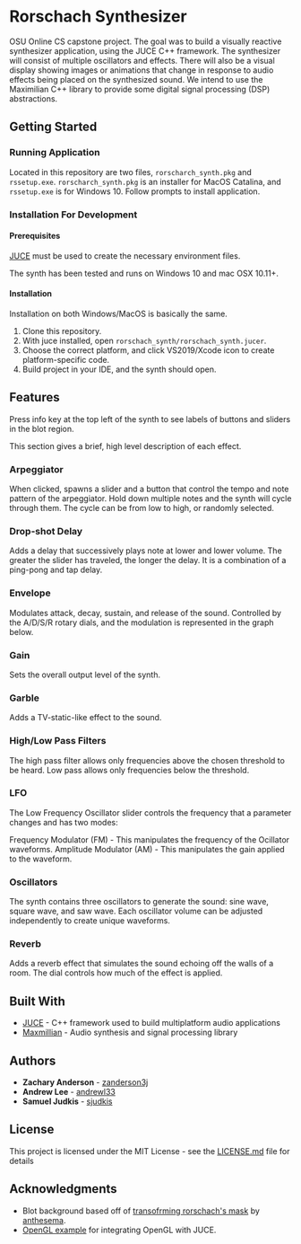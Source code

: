# Rorschach Synthesizer

OSU Online CS capstone project. The goal was to build a visually reactive synthesizer application, using the JUCE C++ framework. The synthesizer will consist of multiple oscillators and effects. There will also be a visual display showing images or animations that change in response to audio effects being placed on the synthesized sound. We intend to use the Maximilian C++ library to provide some digital signal processing (DSP) abstractions.

## Getting Started

### Running Application
Located in this repository are two files, `rorscharch_synth.pkg` and `rssetup.exe`. `rorscharch_synth.pkg` is an installer for MacOS Catalina, and `rssetup.exe` is for Windows 10. Follow prompts to install application.

### Installation For Development

#### Prerequisites

[JUCE](https://juce.com/) must be used to create the necessary environment files.

The synth has been tested and runs on Windows 10 and mac OSX 10.11+.

#### Installation

Installation on both Windows/MacOS is basically the same.

1. Clone this repository.
2. With juce installed, open `rorschach_synth/rorschach_synth.jucer`.
3. Choose the correct platform, and click VS2019/Xcode icon to create platform-specific code.
4. Build project in your IDE, and the synth should open.

## Features

Press info key at the top left of the synth to see labels of buttons and sliders in the blot region.

This section gives a brief, high level description of each effect.

### Arpeggiator

When clicked, spawns a slider and a button that control the tempo and note pattern of the arpeggiator. Hold down multiple notes and the synth will cycle through them. The cycle can be from low to high, or randomly selected.

### Drop-shot Delay

Adds a delay that successively plays note at lower and lower volume. The greater the slider has traveled, the longer the delay. It is a combination of a ping-pong and tap delay.

### Envelope

Modulates attack, decay, sustain, and release of the sound. Controlled by the A/D/S/R rotary dials, and the modulation is represented in the graph below.

### Gain

Sets the overall output level of the synth.

### Garble

Adds a TV-static-like effect to the sound.

### High/Low Pass Filters

The high pass filter allows only frequencies above the chosen threshold to be heard. Low pass allows only frequencies below the threshold.


### LFO

The Low Frequency Oscillator slider controls the frequency that a parameter changes and has two modes:

Frequency Modulator (FM) - This manipulates the frequency of the Ocillator waveforms.
Amplitude Modulator (AM) - This manipulates the gain applied to the waveform.


### Oscillators

The synth contains three oscillators to generate the sound: sine wave, square wave, and saw wave. Each oscillator volume can be adjusted independently to create unique waveforms.

### Reverb

Adds a reverb effect that simulates the sound echoing off the walls of a room. The dial controls how much of the effect is applied.

## Built With

* [JUCE](https://juce.com/) - C++ framework used to build multiplatform audio applications
* [Maxmillian](https://github.com/micknoise/Maximilian) - Audio synthesis and signal processing library

## Authors

* **Zachary Anderson** - [zanderson3j](https://https://github.com/zanderson3j)
* **Andrew Lee** - [andrewl33](https://https://github.com/andrewl33)
* **Samuel Judkis** - [sjudkis](https://https://github.com/sjudkis)

## License

This project is licensed under the MIT License - see the [LICENSE.md](LICENSE.md) file for details

## Acknowledgments

* Blot background based off of [transofrming rorschach's mask](https://codepen.io/anthesema/pen/GzzGpQ) by [anthesema](https://codepen.io/anthesema).
* [OpenGL example](https://gist.github.com/wtsnz/a5ee2c0216b834df5aaace5e67716f0b) for integrating OpenGL with JUCE.
